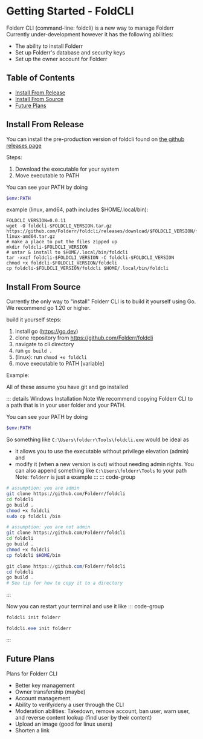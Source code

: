 # Getting Started - FoldCLI <Badge type="warning" text="beta" />

Folderr CLI (command-line: foldcli) is a new way to manage Folderr
Currently under-development however it has the following abilities:
- The ability to install Folderr
- Set up Folderr's database and security keys
- Set up the owner account for Folderr

## Table of Contents

* [Install From Release](#install-from-release)
* [Install From Source](#install-from-source)
* [Future Plans](#future-plans)

## Install From Release

You can install the pre-production version of foldcli found on [the github releases page](https://github.com/Folderr/foldcli/releases)

Steps:
1. Download the executable for your system
2. Move executable to PATH

You can see your PATH by doing
```powershell
$env:PATH
```

example (linux, amd64, path includes $HOME/.local/bin):

```
FOLDCLI_VERSION=0.0.11
wget -O foldcli-$FOLDCLI_VERSION.tar.gz https://github.com/Folderr/foldcli/releases/download/$FOLDCLI_VERSION/foldcli-$FOLDCLI_VERSION-linux-amd64.tar.gz
# make a place to put the files zipped up
mkdir foldcli-$FOLDCLI_VERSION
# untar & install to $HOME/.local/bin/foldcli
tar -xvzf foldcli-$FOLDCLI_VERSION -C foldcli-$FOLDCLI_VERSION
chmod +x foldcli-$FOLDCLI_VERSION/foldcli
cp foldcli-$FOLDCLI_VERSION/foldcli $HOME/.local/bin/foldcli
```
## Install From Source

Currently the only way to "install" Folderr CLI is to build it yourself using Go. We recommend go 1.20 or higher.

build it yourself steps:
1. install go (https://go.dev)
2. clone repository from https://github.com/Folderr/foldcli
3. navigate to cli directory
4. run `go build .`
5. (linux): run `chmod +x foldcli`
6. move executable to PATH [variable] 

Example:

All of these assume you have git and go installed

::: details Windows Installation Note
We recommend copying Folderr CLI to a path that is in your user folder and your PATH.

You can see your PATH by doing
```powershell
$env:PATH
```

So something like `C:\Users\folderr\Tools\foldcli.exe` would be ideal as
- it allows you to use the executable without privilege elevation (admin) and
- modify it (when a new version is out) without needing admin rights.
You can also append something like `C:\Users\folderr\Tools` to your path
Note: `folderr` is just a example
:::
::: code-group
```sh [Linux, Admin]
# assumption: you are admin
git clone https://github.com/Folderr/foldcli
cd foldcli
go build .
chmod +x foldcli
sudo cp foldcli /bin
```
```sh [Linux, Non-Admin]
# assumption: you are not admin
git clone https://github.com/Folderr/foldcli
cd foldcli
go build .
chmod +x foldcli
cp foldcli $HOME/bin
```
```powershell [Windows, PowerShell Core]
git clone https://github.com/Folderr/foldcli
cd foldcli
go build .
# See tip for how to copy it to a directory
```
:::

Now you can restart your terminal and use it like
::: code-group
```sh [Linux]
foldcli init folderr
```
```powershell [Windows]
foldcli.exe init folderr
```
:::
## Future Plans

Plans for Folderr CLI

- Better key management
- Owner transfership (maybe)
- Account management
- Ability to verify/deny a user through the CLI
- Moderation abilities: Takedown, remove account, ban user, warn user, and reverse content lookup (find user by their content)
- Upload an image (good for linux users)
- Shorten a link